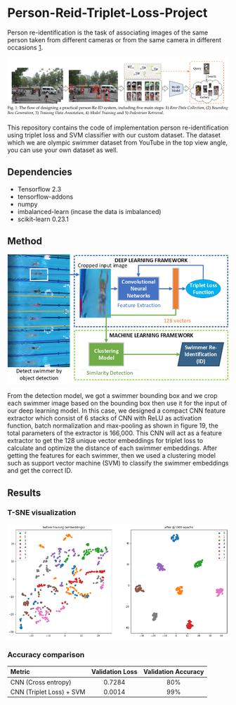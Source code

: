 # Person-Reid-Triplet-Loss-Project
Person re-identification is the task of associating images of the same person taken from different cameras or from the same camera in different occasions [1](https://arxiv.org/abs/2001.04193).
<p align="center">
<img src="https://github.com/farhantandia/Person-Reid-Triplet-Loss-Project/blob/main/method%20of%20general%20reid.png"><br>
</p>
This repository contains the code of implementation person re-identification using triplet loss and SVM classifier with our custom dataset. The dataset which we are olympic swimmer dataset from YouTube in the top view angle, you can use your own dataset as well.

## Dependencies
- Tensorflow 2.3
- tensorflow-addons
- numpy
- imbalanced-learn (incase the data is imbalanced)
- scikit-learn 0.23.1

## Method
<p align="center">
<img src="https://github.com/farhantandia/Person-Reid-Triplet-Loss-Project/blob/main/method.png", width="700"><br>
</p>
From the detection model, we got a swimmer bounding box and we crop each swimmer image based on the bounding box then use it for the input of our deep learning model. In this case, we designed a compact CNN feature extractor which consist of 6 stacks of CNN with ReLU as activation function, batch normalization and max-pooling as shown in figure 19, the total parameters of the extractor is 166,000. This CNN will act as a feature extractor to get the 128 unique vector embeddings for triplet loss to calculate and optimize the distance of each swimmer embeddings. After getting the features for each swimmer, then we used a clustering model such as support vector machine (SVM) to classify the swimmer embeddings and get the correct ID. 

## Results
### T-SNE visualization 
<p align="center">
<img src="https://github.com/farhantandia/Person-Reid-Triplet-Loss-Project/blob/main/tsne%20results.png", width="700"><br>
</p>

### Accuracy comparison

| Metric | Validation Loss | Validation Accuracy |
| :------------------ | :--------------: | :-----------------: |
| CNN (Cross entropy) | 0.7284 | 80% |
| CNN (Triplet Loss) + SVM | 0.0014 | 99% |

